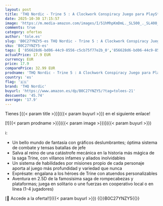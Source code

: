 ```yaml
---
layout: post
title: 'THQ Nordic - Trine 5 : A Clockwork Conspiracy Juego para PlayStation 4'
date: 2025-10-30 17:15:57
image: 'https://m.media-amazon.com/images/I/51hMhpKmDmL._SL500_._SL400_.jpg'
comments: true
category: ofertas
author: 'tole.es'
slug: 'B0C27YNZY5-es THQ Nordic - Trine 5 : A Clockwork Conspiracy Juego para...'
sku: 'B0C27YNZY5-es'
tags: [ '856628d6-bd06-44c9-8556-c5cb75f77e2b_0','856628d6-bd06-44c9-8556-c5cb75f77e2b_7801','856628d6-bd06-44c9-8556-c5cb75f77e2b_9501','Arborist Merchandising Root','Hardware y juegos para PlayStation 4','Juegos PS4','Juegos para PlayStation 4','Outlet Videojuegos','Self Service','Special Features Stores','Videojuegos','playstation','thq nordic','🇪🇸', ]
actualPrice: 17.9 EUR
currency: EUR
price: 17.9
comparePrice: 32.99 EUR
prodname: 'THQ Nordic - Trine 5 : A Clockwork Conspiracy Juego para PlayStation 4'
country: 'es'
flag: '🇪🇸'
brand: 'THQ Nordic'
buyurl: 'https://www.amazon.es/dp/B0C27YNZY5/?tag=tolees-21'
descuento: '45.74'
average: '17.9'
---
```


Tienes [{{< param title >}}]({{< param buyurl >}}) en el siguiente enlace!

[![{{< param prodname >}}]({{< param image >}})]({{< param buyurl >}})

ℹ️:

- Un bello mundo de fantasía con gráficos deslumbrantes; óptima sistema de combate y tensas batallas de jefe
- Salva al reino de una catástrofe mecánica en la historia más mágica de la saga Trine, con villanos infames y aliados inolvidables
- Un sistema de habilidades por misiones propio de cada personaje aporta al juego más profundidad y variedad que nunca
- Exprésate: engalana a los héroes de Trine con atuendos personalizables
- Aventura en 2.5D de la famosísima saga de rompecabezas y plataformas; juega en solitario o une fuerzas en cooperativo local o en línea (1-4 jugadores)

[🛒 Accede a la oferta!!]({{< param buyurl >}})
{{<world>}}B0C27YNZY5{{</world>}}
